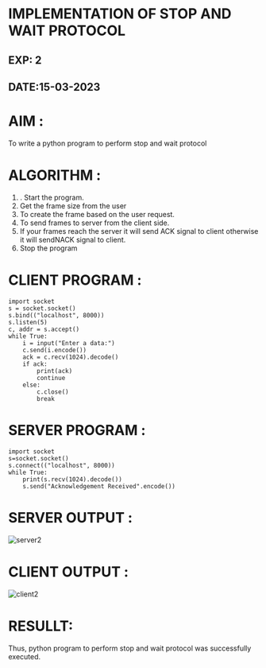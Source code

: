 # IMPLEMENTATION OF STOP AND WAIT PROTOCOL

## EXP: 2

## DATE:15-03-2023

# AIM :
To write a python program to perform stop and wait protocol

# ALGORITHM :
1. . Start the program.
2. Get the frame size from the user
3. To create the frame based on the user request.
4. To send frames to server from the client side.
5. If your frames reach the server it will send ACK signal to client
otherwise it will sendNACK signal to client.
6. Stop the program

# CLIENT PROGRAM :
```
import socket
s = socket.socket()
s.bind(("localhost", 8000))
s.listen(5)
c, addr = s.accept()
while True:
    i = input("Enter a data:")
    c.send(i.encode())
    ack = c.recv(1024).decode()
    if ack:
        print(ack)
        continue
    else:
        c.close()
        break
```

# SERVER PROGRAM :
```
import socket
s=socket.socket()
s.connect(("localhost", 8000))
while True:
    print(s.recv(1024).decode()) 
    s.send("Acknowledgement Received".encode())
```

# SERVER OUTPUT :
![server2](https://github.com/ShakthiSundar-K/EX-2/assets/128116143/b7caab79-7a7d-4368-ab1e-81ae49b30a3a)

# CLIENT OUTPUT :
![client2](https://github.com/ShakthiSundar-K/EX-2/assets/128116143/17155314-ced7-423a-8e50-886bf1fad891)

# RESULLT:
Thus, python program to perform stop and wait protocol was successfully executed.



